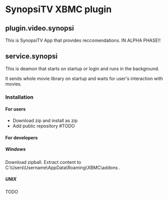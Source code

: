 # SynopsiTV XBMC plugin

## plugin.video.synopsi

This is SynopsiTV App that provides reccomendations. IN ALPHA PHASE!!

## service.synopsi

This is deamon that starts on startup or login and runs in the background.

It sends whole movie library on startup and waits for user's interaction with movies. 

### Installation

#### For users
* Download zip and install as zip
* Add public repository #TODO

#### For developers
##### Windows
Download zipball. Extract content to C:\Users\Username\AppData\Roaming\XBMC\addons .

##### UNIX
TODO
